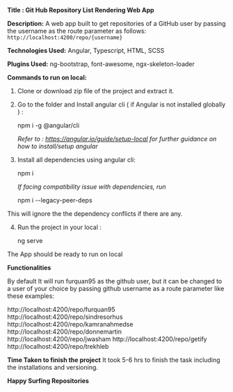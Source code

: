 **Title : Git Hub Repository List Rendering Web App**

**Description:**
A web app built to get repositories of a GitHub user by passing the username as the route parameter as follows:
`http://localhost:4200/repo/{username}`

**Technologies Used:**
Angular, Typescript, HTML, SCSS

**Plugins Used:**
ng-bootstrap, font-awesome, ngx-skeleton-loader

**Commands to run on local:**
1) Clone or download zip file of the project and extract it.

2) Go to the folder and Install angular cli ( if Angular is not installed globally ) :

    npm i -g @angular/cli
    
    *Refer to : https://angular.io/guide/setup-local for further guidance on how to install/setup angular*

3) Install all dependencies using angular cli:

    npm i

    *If facing compatibility issue with dependencies, run*

    npm i --legacy-peer-deps

This will ignore the the dependency conflicts if there are any.

4) Run the project in your local :

    ng serve


The App should be ready to run on local


**Functionalities**

By default It will run furquan95 as the github user, but it can be changed to a user of your choice by passing github username as a route parameter like these examples:

http://localhost:4200/repo/furquan95
http://localhost:4200/repo/sindresorhus
http://localhost:4200/repo/kamranahmedse
http://localhost:4200/repo/donnemartin
http://localhost:4200/repo/jwasham
http://localhost:4200/repo/getify
http://localhost:4200/repo/trekhleb


**Time Taken to finish the project**
It took 5-6 hrs to finish the task including the installations and versioning.

**Happy Surfing Repositories**

